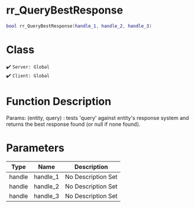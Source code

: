 # rr_QueryBestResponse
```lua
bool rr_QueryBestResponse(handle_1, handle_2, handle_3)
```
# Class
✔️ `Server: Global`  
✔️ `Client: Global`  

# Function Description
Params: (entity, query) : tests 'query' against entity's response system and returns the best response found (or null if none found).
# Parameters
Type|Name|Description
--|--|--
handle|handle_1|No Description Set
handle|handle_2|No Description Set
handle|handle_3|No Description Set
